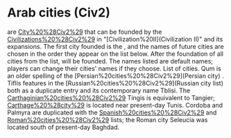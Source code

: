 # Arab cities (Civ2)

 are [City%20%28Civ2%29](cities) that can be founded by the [Civilizations%20%28Civ2%29](civilization) in "[Civilization%20II](Civilization II)" and its expansions. The first city founded is the , and the names of future cities are chosen in the order they appear on the list below. After the foundation of all cities from the list, will be founded.
The names listed are default names; players can change their cities' names if they choose.
List of cities.
Qum is an older spelling of the [Persian%20cities%20%28Civ2%29](Persian city) . Tiflis features in the [Russian%20cities%20%28Civ2%29](Russian city list) both as a duplicate entry and its contemporary name Tblisi. The [Carthaginian%20cities%20%28Civ2%29](Carthaginian) Tingis is equivalent to Tangier; [Carthage%20%28city%29](Carthage) is located near present-day Tunis. Cordoba and Palmyra are duplicated with the [Spanish%20cities%20%28Civ2%29](Spanish) and [Roman%20cities%20%28Civ2%29](Roman) lists; the Roman city Seleucia was located south of present-day Baghdad.